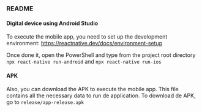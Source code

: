 ### README

#### Digital device using Android Studio
To execute the mobile app, you need to set up the development environment: https://reactnative.dev/docs/environment-setup

Once done it, open the PowerShell and type from the project root directory ``` npx react-native run-android ``` and ``` npx react-native run-ios ```


#### APK

Also, you can download the APK to execute the mobile app. This file contains all the necessary data to run de application.
To download de APK, go to ``` release/app-release.apk ```